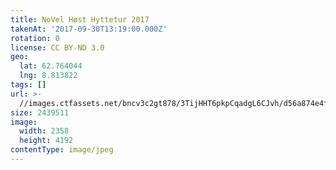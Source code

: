 ```yaml
---
title: NoVel Høst Hyttetur 2017
takenAt: '2017-09-30T13:19:00.000Z'
rotation: 0
license: CC BY-ND 3.0
geo:
  lat: 62.764044
  lng: 8.813822
tags: []
url: >-
  //images.ctfassets.net/bncv3c2gt878/3TijHHT6pkpCqadgL6CJvh/d56a874e4f42a295809eae92dc85b77e/novel-hst-hyttetur-2017_37389576096_o
size: 2439511
image:
  width: 2358
  height: 4192
contentType: image/jpeg
---
```



